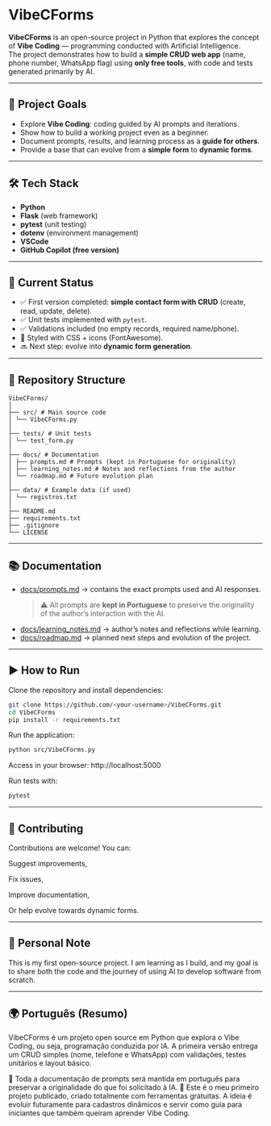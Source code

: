 # VibeCForms

**VibeCForms** is an open-source project in Python that explores the concept of **Vibe Coding** — programming conducted with Artificial Intelligence.  
The project demonstrates how to build a **simple CRUD web app** (name, phone number, WhatsApp flag) using **only free tools**, with code and tests generated primarily by AI.

---

## 🎯 Project Goals
- Explore **Vibe Coding**: coding guided by AI prompts and iterations.  
- Show how to build a working project even as a beginner.  
- Document prompts, results, and learning process as a **guide for others**.  
- Provide a base that can evolve from a **simple form** to **dynamic forms**.  

---

## 🛠️ Tech Stack
- **Python**  
- **Flask** (web framework)  
- **pytest** (unit testing)  
- **dotenv** (environment management)  
- **VSCode**  
- **GitHub Copilot (free version)**  

---

## 🚧 Current Status
- ✅ First version completed: **simple contact form with CRUD** (create, read, update, delete).  
- ✅ Unit tests implemented with `pytest`.  
- ✅ Validations included (no empty records, required name/phone).  
- 🎨 Styled with CSS + icons (FontAwesome).  
- 🔜 Next step: evolve into **dynamic form generation**.  

---

## 📂 Repository Structure
```
VibeCForms/
│
├── src/ # Main source code
│ └── VibeCForms.py
│
├── tests/ # Unit tests
│ └── test_form.py
│
├── docs/ # Documentation
│ ├── prompts.md # Prompts (kept in Portuguese for originality)
│ ├── learning_notes.md # Notes and reflections from the author
│ └── roadmap.md # Future evolution plan
│
├── data/ # Example data (if used)
│ └── registros.txt
│
├── README.md
├── requirements.txt
├── .gitignore
└── LICENSE
```

---

## 📚 Documentation
- [docs/prompts.md](docs/prompts.md) → contains the exact prompts used and AI responses.  
  > ⚠️ All prompts are **kept in Portuguese** to preserve the originality of the author’s interaction with the AI.  
- [docs/learning_notes.md](docs/learning_notes.md) → author’s notes and reflections while learning.  
- [docs/roadmap.md](docs/roadmap.md) → planned next steps and evolution of the project.  

---

## ▶️ How to Run
Clone the repository and install dependencies:

```bash
git clone https://github.com/<your-username>/VibeCForms.git
cd VibeCForms
pip install -r requirements.txt
```
Run the application:

```bash
python src/VibeCForms.py
```
Access in your browser: http://localhost:5000

Run tests with:

```bash
pytest
```

---

## 🤝 Contributing

Contributions are welcome!
You can:

Suggest improvements,

Fix issues,

Improve documentation,

Or help evolve towards dynamic forms.

---

## 📌 Personal Note

This is my first open-source project.
I am learning as I build, and my goal is to share both the code and the journey of using AI to develop software from scratch.

---

## 🌍 Português (Resumo)

VibeCForms é um projeto open source em Python que explora o Vibe Coding, ou seja, programação conduzida por IA.
A primeira versão entrega um CRUD simples (nome, telefone e WhatsApp) com validações, testes unitários e layout básico.

📌 Toda a documentação de prompts será mantida em português para preservar a originalidade do que foi solicitado à IA.
📌 Este é o meu primeiro projeto publicado, criado totalmente com ferramentas gratuitas.
A ideia é evoluir futuramente para cadastros dinâmicos e servir como guia para iniciantes que também queiram aprender Vibe Coding.

